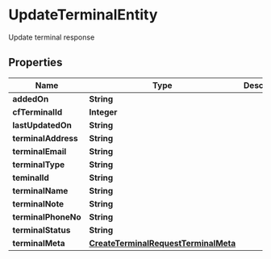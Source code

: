 

# UpdateTerminalEntity

Update terminal response

## Properties

| Name | Type | Description | Notes |
|------------ | ------------- | ------------- | -------------|
|**addedOn** | **String** |  |  [optional] |
|**cfTerminalId** | **Integer** |  |  [optional] |
|**lastUpdatedOn** | **String** |  |  [optional] |
|**terminalAddress** | **String** |  |  [optional] |
|**terminalEmail** | **String** |  |  [optional] |
|**terminalType** | **String** |  |  [optional] |
|**teminalId** | **String** |  |  [optional] |
|**terminalName** | **String** |  |  [optional] |
|**terminalNote** | **String** |  |  [optional] |
|**terminalPhoneNo** | **String** |  |  [optional] |
|**terminalStatus** | **String** |  |  [optional] |
|**terminalMeta** | [**CreateTerminalRequestTerminalMeta**](CreateTerminalRequestTerminalMeta.md) |  |  [optional] |




